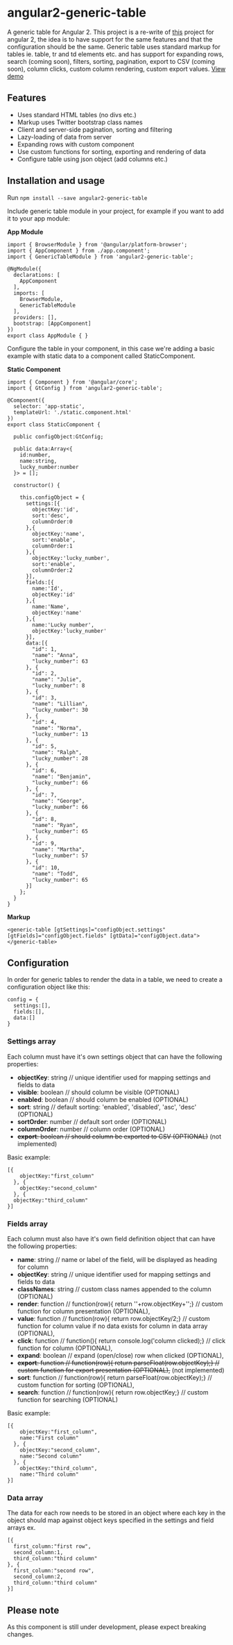 # angular2-generic-table

A generic table for Angular 2. This project is a re-write of [this](https://github.com/hjalmers/angular-generic-table) project for angular 2, the idea is to have support for the same features and that the configuration should be the same. Generic table uses standard markup for tables ie. table, tr and td elements etc. and has support for expanding rows, search (coming soon), filters, sorting, pagination, export to CSV (coming soon), column clicks, custom column rendering, custom export values. [View demo](https://hjalmers.github.io/angular2-generic-table/examples)

## Features
- Uses standard HTML tables (no divs etc.)
- Markup uses Twitter bootstrap class names
- Client and server-side pagination, sorting and filtering
- Lazy-loading of data from server
- Expanding rows with custom component
- Use custom functions for sorting, exporting and rendering of data
- Configure table using json object (add columns etc.)

## Installation and usage

Run `npm install --save angular2-generic-table`

Include generic table module in your project, for example if you want to add it to your app module:

**App Module**
```
import { BrowserModule } from '@angular/platform-browser';
import { AppComponent } from ./app.component';
import { GenericTableModule } from 'angular2-generic-table';

@NgModule({
  declarations: [
    AppComponent
  ],
  imports: [
    BrowserModule,
    GenericTableModule
  ],
  providers: [],
  bootstrap: [AppComponent]
})
export class AppModule { }
```

Configure the table in your component, in this case we're adding a basic example with static data to a component called StaticComponent.

**Static Component**
```
import { Component } from '@angular/core';
import { GtConfig } from 'angular2-generic-table';

@Component({
  selector: 'app-static',
  templateUrl: './static.component.html'
})
export class StaticComponent {

  public configObject:GtConfig;
  
  public data:Array<{
    id:number,
    name:string,
    lucky_number:number
  }> = [];

  constructor() {

    this.configObject = {
      settings:[{
        objectKey:'id',
        sort:'desc',
        columnOrder:0
      },{
        objectKey:'name',
        sort:'enable',
        columnOrder:1
      },{
        objectKey:'lucky_number',
        sort:'enable',
        columnOrder:2
      }],
      fields:[{
        name:'Id',
        objectKey:'id'
      },{
        name:'Name',
        objectKey:'name'
      },{
        name:'Lucky number',
        objectKey:'lucky_number'
      }],
      data:[{
        "id": 1,
        "name": "Anna",
        "lucky_number": 63
      }, {
        "id": 2,
        "name": "Julie",
        "lucky_number": 8
      }, {
        "id": 3,
        "name": "Lillian",
        "lucky_number": 30
      }, {
        "id": 4,
        "name": "Norma",
        "lucky_number": 13
      }, {
        "id": 5,
        "name": "Ralph",
        "lucky_number": 28
      }, {
        "id": 6,
        "name": "Benjamin",
        "lucky_number": 66
      }, {
        "id": 7,
        "name": "George",
        "lucky_number": 66
      }, {
        "id": 8,
        "name": "Ryan",
        "lucky_number": 65
      }, {
        "id": 9,
        "name": "Martha",
        "lucky_number": 57
      }, {
        "id": 10,
        "name": "Todd",
        "lucky_number": 65
      }]
    };
  }
}
```

**Markup**
```
<generic-table [gtSettings]="configObject.settings" [gtFields]="configObject.fields" [gtData]="configObject.data"></generic-table>
```


## Configuration

In order for generic tables to render the data in a table, we need to create a configuration object like this:
```
config = {
  settings:[],
  fields:[],
  data:[]
}
```

### Settings array
Each column must have it's own settings object that can have the following properties:

- **objectKey**: string // unique identifier used for mapping settings and fields to data 
- **visible**: boolean // should column be visible (OPTIONAL)
- **enabled**: boolean // should column be enabled (OPTIONAL)
- **sort**: string // default sorting: 'enabled', 'disabled', 'asc', 'desc' (OPTIONAL)
- **sortOrder**: number // default sort order (OPTIONAL)
- **columnOrder**: number // column order (OPTIONAL)
- ~~**export**: boolean // should column be exported to CSV (OPTIONAL)~~ (not implemented)

Basic example:

```
[{
    objectKey:"first_column"
  }, {
    objectKey:"second_column"
  }, {
  objectKey:"third_column"
}]
```

### Fields array
Each column must also have it's own field definition object that can have the following properties:

- **name**: string // name or label of the field, will be displayed as heading for column
- **objectKey**: string // unique identifier used for mapping settings and fields to data
- **classNames**: string // custom class names appended to the column (OPTIONAL)
- **render**: function // function(row){ return '<span>'+row.objectKey+'</span>';} // custom function for column presentation (OPTIONAL),
- **value**: function // function(row){ return row.objectKey/2;} // custom function for column value if no data exists for column in data array (OPTIONAL),
- **click**: function // function(){ return console.log('column clicked);} // click function for column (OPTIONAL),
- **expand**: boolean // expand (open/close) row when clicked (OPTIONAL),
- ~~**export**: function // function(row){ return parseFloat(row.objectKey);} // custom function for export presentation (OPTIONAL),~~ (not implemented)
- **sort**: function // function(row){ return parseFloat(row.objectKey);} // custom function for sorting (OPTIONAL),
- **search**: function // function(row){ return row.objectKey;} // custom function for searching (OPTIONAL)

Basic example:

```
[{
    objectKey:"first_column",
    name:"First column"
  }, {
    objectKey:"second_column",
    name:"Second column"
  }, {
    objectKey:"third_column",
    name:"Third column"
}]
```

### Data array
The data for each row needs to be stored in an object where each key in the object should map against object keys specified in the settings and field arrays ex.

```
[{
  first_column:"first row",
  second_column:1,
  third_column:"third column"
}, {
  first_column:"second row",
  second_column:2,
  third_column:"third column"
}]
```

## Please note
As this component is still under development, please expect breaking changes.
